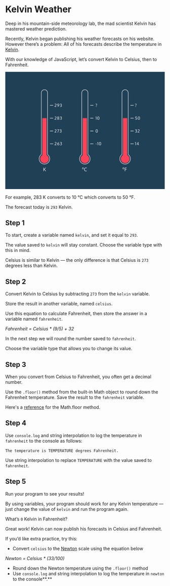 # Kelvin Weather

Deep in his mountain-side meteorology lab, the mad scientist Kelvin has mastered weather prediction.

Recently, Kelvin began publishing his weather forecasts on his website. However there’s a problem: All of his forecasts describe the temperature in [Kelvin](https://en.wikipedia.org/wiki/Kelvin).

With our knowledge of JavaScript, let’s convert Kelvin to Celsius, then to Fahrenheit.

![Kelvin, Celsius, and Fahrenheit thermometers](https://raw.githubusercontent.com/hoc-labs/images/main/Kelvin%20Thermometers.svg)

For example, 283 K converts to 10 °C which converts to 50 °F.

The forecast today is `293` Kelvin. 

## Step 1

To start, create a variable named `kelvin`, and set it equal to `293`.

The value saved to `kelvin` will stay constant. Choose the variable type with this in mind.

Celsius is similar to Kelvin — the only difference is that Celsius is `273` degrees less than Kelvin.

## Step 2

Convert Kelvin to Celsius by subtracting `273` from the `kelvin` variable. 

Store the result in another variable, named `celsius`.

Use this equation to calculate Fahrenheit, then store the answer in a variable named `fahrenheit`.

_Fahrenheit = Celsius \* (9/5) + 32_

In the next step we will round the number saved to `fahrenheit`. 

Choose the variable type that allows you to change its value.

## Step 3

When you convert from Celsius to Fahrenheit, you often get a decimal number.

Use the `.floor()` method from the built-in Math object to round down the Fahrenheit temperature. Save the result to the `fahrenheit` variable.

Here's a [reference](https://education.launchcode.org/intro-to-professional-web-dev/appendices/math-method-examples/ceilfloortrunc-examples.html#floor) for the Math.floor method.

## Step 4

Use `console.log` and string interpolation to log the temperature in `fahrenheit` to the console as follows:

```
The temperature is TEMPERATURE degrees Fahrenheit.
```

Use string interpolation to replace `TEMPERATURE` with the value saved to `fahrenheit`.


## Step 5

Run your program to see your results!

By using variables, your program should work for any Kelvin temperature — just change the value of `kelvin` and run the program again.

What’s `0` Kelvin in Fahrenheit?


Great work! Kelvin can now publish his forecasts in Celsius and Fahrenheit.

If you’d like extra practice, try this:

* Convert `celsius` to the [Newton](https://en.wikipedia.org/wiki/Newton_scale) scale using the equation below

_Newton = Celsius \* (33/100)_

* Round down the Newton temperature using the `.floor()` method
* Use `console.log` and string interpolation to log the temperature in `newton` to the console**.**




